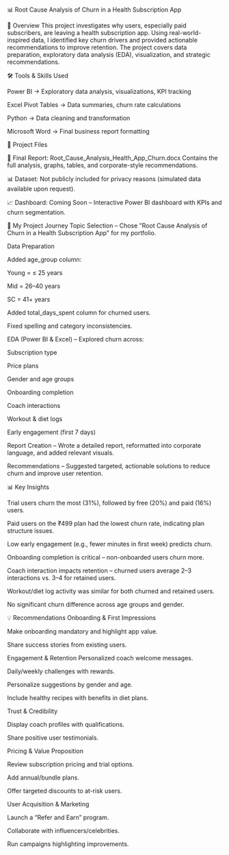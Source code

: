 📊 Root Cause Analysis of Churn in a Health Subscription App

📌 Overview
This project investigates why users, especially paid subscribers, are leaving a health subscription app.
Using real-world-inspired data, I identified key churn drivers and provided actionable recommendations to improve retention.
The project covers data preparation, exploratory data analysis (EDA), visualization, and strategic recommendations.

🛠 Tools & Skills Used

Power BI → Exploratory data analysis, visualizations, KPI tracking

Excel Pivot Tables → Data summaries, churn rate calculations

Python → Data cleaning and transformation

Microsoft Word → Final business report formatting

📂 Project Files

📄 Final Report: Root_Cause_Analysis_Health_App_Churn.docx
Contains the full analysis, graphs, tables, and corporate-style recommendations.

📊 Dataset: Not publicly included for privacy reasons (simulated data available upon request).

📈 Dashboard: Coming Soon – Interactive Power BI dashboard with KPIs and churn segmentation.

📜 My Project Journey
Topic Selection – Chose "Root Cause Analysis of Churn in a Health Subscription App" for my portfolio.

Data Preparation

  Added age_group column:
  
  Young = ≤ 25 years
  
  Mid = 26–40 years
  
  SC = 41+ years
  
  Added total_days_spent column for churned users.
  
  Fixed spelling and category inconsistencies.

EDA (Power BI & Excel) – Explored churn across:

  Subscription type
  
  Price plans
  
  Gender and age groups
  
  Onboarding completion
  
  Coach interactions
  
  Workout & diet logs
  
  Early engagement (first 7 days)

Report Creation – Wrote a detailed report, reformatted into corporate language, and added relevant visuals.

Recommendations – Suggested targeted, actionable solutions to reduce churn and improve user retention.


📊 Key Insights

  Trial users churn the most (31%), followed by free (20%) and paid (16%) users.
  
  Paid users on the ₹499 plan had the lowest churn rate, indicating plan structure issues.
  
  Low early engagement (e.g., fewer minutes in first week) predicts churn.
  
  Onboarding completion is critical – non-onboarded users churn more.
  
  Coach interaction impacts retention – churned users average 2–3 interactions vs. 3–4 for retained users.
  
  Workout/diet log activity was similar for both churned and retained users.
  
  No significant churn difference across age groups and gender.

💡 Recommendations
Onboarding & First Impressions
 
  Make onboarding mandatory and highlight app value.
  
  Share success stories from existing users.

Engagement & Retention
  Personalized coach welcome messages.
  
  Daily/weekly challenges with rewards.
  
  Personalize suggestions by gender and age.
  
  Include healthy recipes with benefits in diet plans.

Trust & Credibility

  Display coach profiles with qualifications.
  
  Share positive user testimonials.

Pricing & Value Proposition

  Review subscription pricing and trial options.
  
  Add annual/bundle plans.
  
  Offer targeted discounts to at-risk users.

User Acquisition & Marketing

  Launch a “Refer and Earn” program.
  
  Collaborate with influencers/celebrities.
  
  Run campaigns highlighting improvements.

